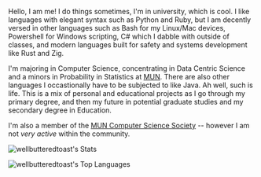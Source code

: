 Hello, I am me! I do things sometimes, I'm in university, which is cool. I like languages with elegant syntax such as Python and Ruby, but I am decently versed in other languages such as Bash for my Linux/Mac devices, Powershell for Windows scripting, C# which I dabble with outside of classes, and modern languages built for safety and systems development like Rust and Zig.

I'm majoring in Computer Science, concentrating in Data Centric Science and a minors in Probability in Statistics at [MUN](https://www.mun.ca/computerscience/). There are also other languages I occastionally have to be subjected to like Java. Ah well, such is life. This is a mix of personal and educational projects as I go through my primary degree, and then my future in potential graduate studies and my secondary degree in Education.

I'm also a member of the [MUN Computer Science Society](https://github.com/MUNComputerScienceSociety) -- however I am not *very active* within the community.

![wellbutteredtoast's Stats](https://github-readme-stats.vercel.app/api?username=wellbutteredtoast&theme=dark&show_icons=true&hide_border=true&count_private=true)

![wellbutteredtoast's Top Languages](https://github-readme-stats.vercel.app/api/top-langs/?username=wellbutteredtoast&theme=dark&show_icons=true&hide_border=true&layout=compact)
<!---
wellbutteredtoast/wellbutteredtoast is a ✨ special ✨ repository because its `README.md` (this file) appears on your GitHub profile.
You can click the Preview link to take a look at your changes.
--->

